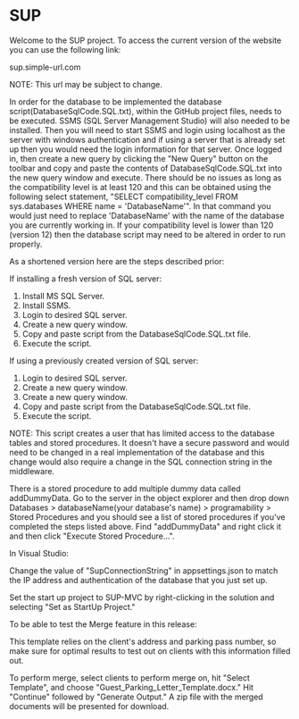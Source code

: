 # SUP
Welcome to the SUP project.
To access the current version of the website you can use the following link:

sup.simple-url.com

NOTE: This url may be subject to change. 

In order for the database to be implemented the database script(DatabaseSqlCode.SQL.txt), within the GitHub project files, needs to be executed. SSMS (SQL Server Management Studio) will also needed to be installed. Then you will need to start SSMS and login using localhost as the server with windows authentication and if using a server that is already set up then you would need the login information for that server. Once logged in, then create a new query by clicking the "New Query" button on the toolbar and copy and paste the contents of DatabaseSqlCode.SQL.txt into the new query window and execute. There should be no issues as long as the compatibility level is at least 120 and this can be obtained using the following select statement, "SELECT compatibility_level FROM sys.databases WHERE name = 'DatabaseName'". In that command you would just need to replace 'DatabaseName' with the name of the database you are currently working in. If your compatibility level is lower than 120 (version 12) then the database script may need to be altered in order to run properly.

As a shortened version here are the steps described prior:

If installing a fresh version of SQL server:

  1. Install MS SQL Server.
  2. Install SSMS.
  3. Login to desired SQL server.
  4. Create a new query window.
  5. Copy and paste script from the DatabaseSqlCode.SQL.txt file.
  6. Execute the script.
  
If using a previously created version of SQL server:

  1. Login to desired SQL server.
  2. Create a new query window.
  3. Create a new query window.
  4. Copy and paste script from the DatabaseSqlCode.SQL.txt file.
  5. Execute the script.

NOTE: This script creates a user that has limited access to the database tables and stored procedures. It doesn't have a secure password and would need to be changed in a real implementation of the database and this change would also require a change in the SQL connection string in the middleware.

There is a stored procedure to add multiple dummy data called addDummyData. Go to the server in the object explorer and then drop down Databases > databaseName(your database's name) >  programability > Stored Procedures and you should see a list of stored procedures if you've completed the steps listed above. Find "addDummyData" and right click it and then click "Execute Stored Procedure...".

In Visual Studio:

Change  the value of "SupConnectionString" in appsettings.json to match the IP address and authentication of the database that you just set up.

Set the start up project to SUP-MVC by right-clicking in the solution and selecting "Set as StartUp Project."

To be able to test the Merge feature in this release:

This template relies on the client's address and parking pass number, so make sure for optimal results to test out on clients with this information filled out.

To perform merge, select clients to perform merge on, hit "Select Template", and choose "Guest_Parking_Letter_Template.docx." Hit "Continue" followed by "Generate Output." A zip file with the merged documents will be presented for download.
